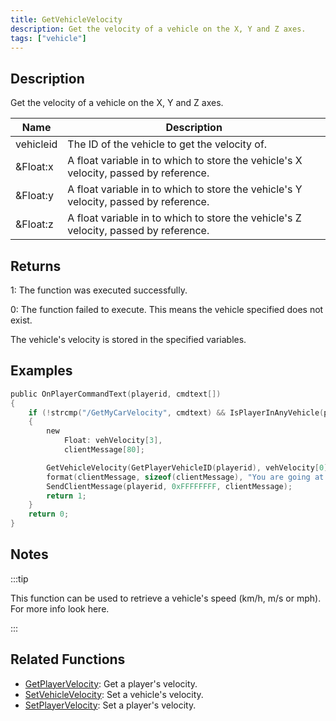 ```yaml
---
title: GetVehicleVelocity
description: Get the velocity of a vehicle on the X, Y and Z axes.
tags: ["vehicle"]
---
```


## Description

Get the velocity of a vehicle on the X, Y and Z axes.

| Name      | Description                                                                          |
| --------- | ------------------------------------------------------------------------------------ |
| vehicleid | The ID of the vehicle to get the velocity of.                                        |
| &Float:x  | A float variable in to which to store the vehicle's X velocity, passed by reference. |
| &Float:y  | A float variable in to which to store the vehicle's Y velocity, passed by reference. |
| &Float:z  | A float variable in to which to store the vehicle's Z velocity, passed by reference. |

## Returns

1: The function was executed successfully.

0: The function failed to execute. This means the vehicle specified does not exist.

The vehicle's velocity is stored in the specified variables.

## Examples

```c
public OnPlayerCommandText(playerid, cmdtext[])
{
    if (!strcmp("/GetMyCarVelocity", cmdtext) && IsPlayerInAnyVehicle(playerid))
    {
        new
            Float: vehVelocity[3],
            clientMessage[80];

        GetVehicleVelocity(GetPlayerVehicleID(playerid), vehVelocity[0], vehVelocity[1], vehVelocity[2]);
        format(clientMessage, sizeof(clientMessage), "You are going at a velocity of X%f, Y%f, Z%f", vehVelocity[0], vehVelocity[1], vehVelocity[2]);
        SendClientMessage(playerid, 0xFFFFFFFF, clientMessage);
        return 1;
    }
    return 0;
}
```

## Notes

:::tip

This function can be used to retrieve a vehicle's speed (km/h, m/s or mph). For more info look here.

:::

## Related Functions

- [GetPlayerVelocity](GetPlayerVelocity): Get a player's velocity.
- [SetVehicleVelocity](SetVehicleVelocity): Set a vehicle's velocity.
- [SetPlayerVelocity](SetPlayerVelocity): Set a player's velocity.
